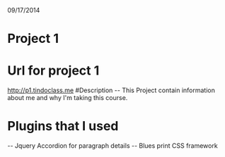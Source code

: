  09/17/2014

# Project 1
# Url for project 1
 http://p1.tindoclass.me
#Description
 -- This Project contain information about me and why I'm taking this course.
# Plugins that I used
 -- Jquery Accordion for paragraph details
 -- Blues print CSS framework



